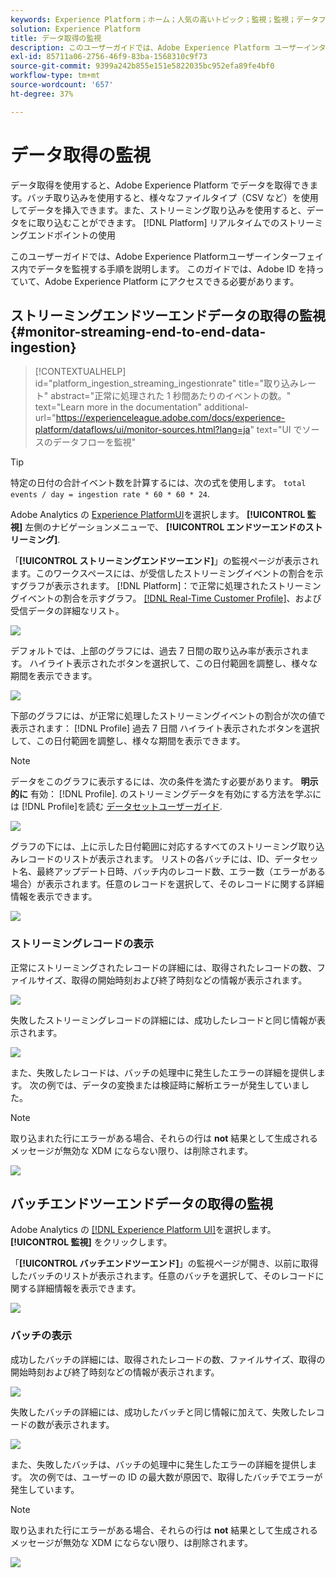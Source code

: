 ```yaml
---
keywords: Experience Platform；ホーム；人気の高いトピック；監視；監視；データフロー；取得の監視；データ取得；データ取得；レコードの表示；バッチの表示；
solution: Experience Platform
title: データ取得の監視
description: このユーザーガイドでは、Adobe Experience Platform ユーザーインターフェイス内でデータを監視する方法の手順を説明します。このガイドでは、Adobe ID を持っていて、Adobe Experience Platform にアクセスできる必要があります。
exl-id: 85711a06-2756-46f9-83ba-1568310c9f73
source-git-commit: 9399a242b855e151e5822035bc952efa89fe4bf0
workflow-type: tm+mt
source-wordcount: '657'
ht-degree: 37%

---
```


# データ取得の監視

データ取得を使用すると、Adobe Experience Platform でデータを取得できます。バッチ取り込みを使用すると、様々なファイルタイプ（CSV など）を使用してデータを挿入できます。また、ストリーミング取り込みを使用すると、データをに取り込むことができます。 [!DNL Platform] リアルタイムでのストリーミングエンドポイントの使用

このユーザーガイドでは、Adobe Experience Platformユーザーインターフェイス内でデータを監視する手順を説明します。 このガイドでは、Adobe ID を持っていて、Adobe Experience Platform にアクセスできる必要があります。

## ストリーミングエンドツーエンドデータの取得の監視 {#monitor-streaming-end-to-end-data-ingestion}

>[!CONTEXTUALHELP]
>id="platform_ingestion_streaming_ingestionrate"
>title="取り込みレート"
>abstract="正常に処理された 1 秒間あたりのイベントの数。"
>text="Learn more in the documentation"
>additional-url="https://experienceleague.adobe.com/docs/experience-platform/dataflows/ui/monitor-sources.html?lang=ja" text="UI でソースのデータフローを監視"

>[!TIP]
>
>特定の日付の合計イベント数を計算するには、次の式を使用します。 `total events / day = ingestion rate * 60 * 60 * 24`.

Adobe Analytics の [Experience PlatformUI](https://platform.adobe.com)を選択します。 **[!UICONTROL 監視]** 左側のナビゲーションメニューで、 **[!UICONTROL エンドツーエンドのストリーミング]**.

「**[!UICONTROL ストリーミングエンドツーエンド]**」の監視ページが表示されます。このワークスペースには、が受信したストリーミングイベントの割合を示すグラフが表示されます。 [!DNL Platform]：で正常に処理されたストリーミングイベントの割合を示すグラフ。 [[!DNL Real-Time Customer Profile]](../../profile/home.md)、および受信データの詳細なリスト。

![](../images/quality/monitor-data-flows/list-streams.png)

デフォルトでは、上部のグラフには、過去 7 日間の取り込み率が表示されます。 ハイライト表示されたボタンを選択して、この日付範囲を調整し、様々な期間を表示できます。

![](../images/quality/monitor-data-flows/events-received.png)

下部のグラフには、が正常に処理したストリーミングイベントの割合が次の値で表示されます： [!DNL Profile] 過去 7 日間 ハイライト表示されたボタンを選択して、この日付範囲を調整し、様々な期間を表示できます。

>[!NOTE]
>
>データをこのグラフに表示するには、次の条件を満たす必要があります。 **明示的に** 有効： [!DNL Profile]. のストリーミングデータを有効にする方法を学ぶには [!DNL Profile]を読む [データセットユーザーガイド](../../catalog/datasets/user-guide.md#enable-a-dataset-for-real-time-customer-profile).

![](../images/quality/monitor-data-flows/ingested-by-profile.png)

グラフの下には、上に示した日付範囲に対応するすべてのストリーミング取り込みレコードのリストが表示されます。 リストの各バッチには、ID、データセット名、最終アップデート日時、バッチ内のレコード数、エラー数（エラーがある場合）が表示されます。任意のレコードを選択して、そのレコードに関する詳細情報を表示できます。

![](../images/quality/monitor-data-flows/streams.png)

### ストリーミングレコードの表示

正常にストリーミングされたレコードの詳細には、取得されたレコードの数、ファイルサイズ、取得の開始時刻および終了時刻などの情報が表示されます。

![](../images/quality/monitor-data-flows/successful-streaming.png)

失敗したストリーミングレコードの詳細には、成功したレコードと同じ情報が表示されます。

![](../images/quality/monitor-data-flows/failed-batch.png)

また、失敗したレコードは、バッチの処理中に発生したエラーの詳細を提供します。 次の例では、データの変換または検証時に解析エラーが発生していました。

>[!NOTE]
>
>取り込まれた行にエラーがある場合、それらの行は **not** 結果として生成されるメッセージが無効な XDM にならない限り、は削除されます。

![](../images/quality/monitor-data-flows/failed-batch-error.png)

## バッチエンドツーエンドデータの取得の監視

Adobe Analytics の [[!DNL Experience Platform UI]](https://platform.adobe.com)を選択します。 **[!UICONTROL 監視]** をクリックします。

「**[!UICONTROL バッチエンドツーエンド]**」の監視ページが開き、以前に取得したバッチのリストが表示されます。任意のバッチを選択して、そのレコードに関する詳細情報を表示できます。

![](../images/quality/monitor-data-flows/batch-monitoring.png)

### バッチの表示

成功したバッチの詳細には、取得されたレコードの数、ファイルサイズ、取得の開始時刻および終了時刻などの情報が表示されます。

![](../images/quality/monitor-data-flows/successful-batch.png)

失敗したバッチの詳細には、成功したバッチと同じ情報に加えて、失敗したレコードの数が表示されます。

![](../images/quality/monitor-data-flows/failed-batch.png)

また、失敗したバッチは、バッチの処理中に発生したエラーの詳細を提供します。 次の例では、ユーザーの ID の最大数が原因で、取得したバッチでエラーが発生しています。

>[!NOTE]
>
>取り込まれた行にエラーがある場合、それらの行は **not** 結果として生成されるメッセージが無効な XDM にならない限り、は削除されます。

![](../images/quality/monitor-data-flows/failed-streaming-error.png)
